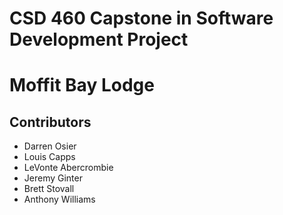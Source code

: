 # CSD 460 Capstone in Software Development Project
# Moffit Bay Lodge
## Contributors
* Darren Osier
* Louis Capps
* LeVonte Abercrombie
* Jeremy Ginter
* Brett Stovall
* Anthony Williams
